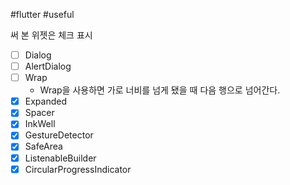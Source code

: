 #flutter #useful

써 본 위젯은 체크 표시

- [ ] Dialog
- [ ] AlertDialog
- [ ] Wrap
	- Wrap을 사용하면 가로 너비를 넘게 됐을 때 다음 행으로 넘어간다.
- [x] Expanded
- [x] Spacer
- [x] InkWell
- [x] GestureDetector
- [x] SafeArea
- [x] ListenableBuilder
- [x] CircularProgressIndicator

